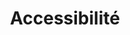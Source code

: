 ---
layout: tag_index
title: Accessibilité
tag: accessibilite
permalink: /tag/accessibilite/
intro: Toutes les actualités, liens et ressources concernant l'accessibilité Web.
text-twtr: En train d'explorer les articles tagués 'accessibilite' — @MagDuWebdesign
---